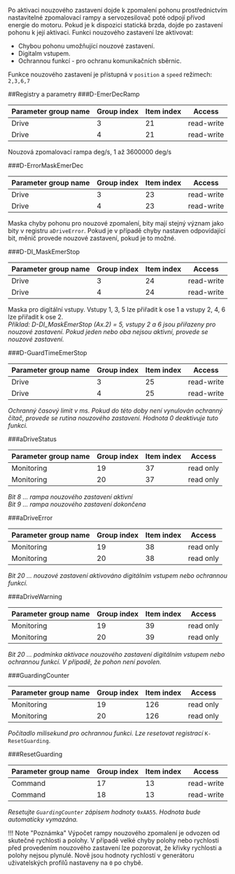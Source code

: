 Po aktivaci nouzového zastavení dojde k zpomalení pohonu prostřednictvím nastavitelné zpomalovací rampy a servozesilovač poté odpojí přívod energie do motoru.
Pokud je k dispozici statická brzda, dojde po zastavení pohonu k její aktivaci.
Funkci nouzového zastavení lze aktivovat:

- Chybou pohonu umožňující nouzové zastavení.
- Digitalm vstupem.
- Ochrannou funkcí - pro ochranu komunikačních sběrnic.

Funkce nouzového zastavení je přístupná v `position` a `speed` režimech: `2,3,6,7`

##Registry a parametry
###D-EmerDecRamp

| Parameter group name | Group index | Item index | Access |
|---|---|---|---|
| Drive | 3 | 21 | read-write |
| Drive | 4 | 21 | read-write |

Nouzová zpomalovací rampa deg/s, 1 až 3600000 deg/s
	
###D-ErrorMaskEmerDec

| Parameter group name | Group index | Item index | Access |
|---|---|---|---|
| Drive | 3 | 23 | read-write |
| Drive | 4 | 23 | read-write |

Maska chyby pohonu pro nouzové zpomalení, bity mají stejný význam jako bity v registru `aDriveError`.
Pokud je v případě chyby nastaven odpovídající bit, měnič provede nouzové zastavení, pokud je to možné.
	
###D-DI_MaskEmerStop

| Parameter group name | Group index | Item index | Access |
|---|---|---|---|
| Drive | 3 | 24 | read-write |
| Drive | 4 | 24 | read-write |

Maska pro digitální vstupy. Vstupy 1, 3, 5 lze přiřadit k ose 1 a vstupy 2, 4, 6 lze přiřadit k ose 2.   
*Příklad: D-DI_MaskEmerStop (Ax.2) = 5, vstupy 2 a 6 jsou přiřazeny pro nouzové zastavení.*
*Pokud jeden nebo oba nejsou aktivní, provede se nouzové zastavení.*   

###D-GuardTimeEmerStop

| Parameter group name | Group index | Item index | Access |
|---|---|---|---|
| Drive | 3 | 25 | read-write |
| Drive | 4 | 25 | read-write |

*Ochranný časový limit v ms. Pokud do této doby není vynulován ochranný čítač, provede se rutina nouzového zastavení. Hodnota 0 deaktivuje tuto funkci.*   

###aDriveStatus

| Parameter group name | Group index | Item index | Access |
|---|---|---|---|
| Monitoring | 19 | 37 | read only |
| Monitoring | 20 | 37 | read only |

*Bit 8 ... rampa nouzového zastavení aktivní*   
*Bit 9 ... rampa nouzového zastavení dokončena*   

###aDriveError

| Parameter group name | Group index | Item index | Access |
|---|---|---|---|
| Monitoring | 19 | 38 | read only |
| Monitoring | 20 | 38 | read only |

*Bit 20 ... nouzové zastavení aktivováno digitálním vstupem nebo ochrannou funkcí.*   

###aDriveWarning

| Parameter group name | Group index | Item index | Access |
|---|---|---|---|
| Monitoring | 19 | 39 | read only |
| Monitoring | 20 | 39 | read only |

*Bit 20 ... podmínka aktivace nouzového zastavení digitálním vstupem nebo ochrannou funkcí. V případě, že pohon není povolen.*   

###GuardingCounter

| Parameter group name | Group index | Item index | Access |
|---|---|---|---|
| Monitoring | 19 | 126 | read only |
| Monitoring | 20 | 126 | read only |

*Počítadlo milisekund pro ochrannou funkci. Lze resetovat registrací* `K-ResetGuarding`.   

###ResetGuarding

| Parameter group name | Group index | Item index | Access |
|---|---|---|---|
| Command | 17 | 13 | read-write |
| Command | 18 | 13 | read-write |

*Resetujte `GuardingCounter` zápisem hodnoty* `0xAA55`*. Hodnota bude automaticky vymazána.*

!!! Note "Poznámka"
	Výpočet rampy nouzového zpomalení je odvozen od skutečné rychlosti a polohy.
	V případě velké chyby polohy nebo rychlosti před provedením nouzového zastavení lze pozorovat, že křivky rychlosti a polohy nejsou plynulé.
	Nově jsou hodnoty rychlostí v generátoru uživatelských profilů nastaveny na `0` po chybě.

